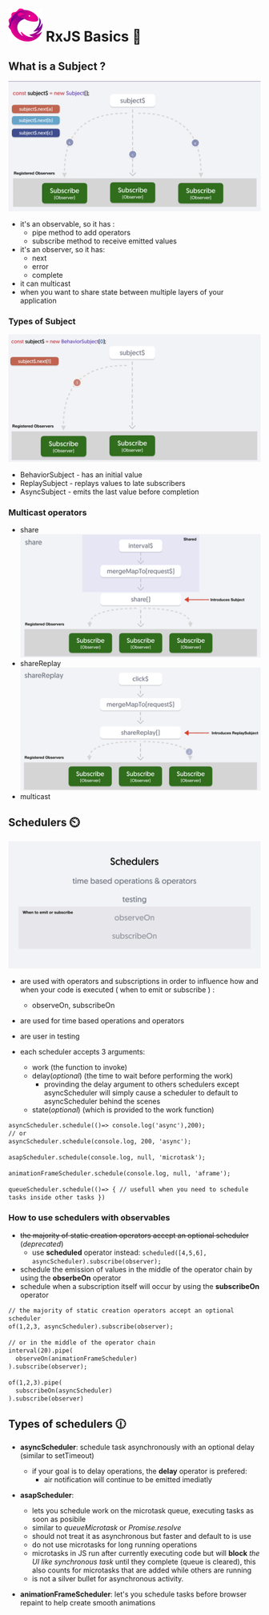 # ![rxjs](/image/rxjs.svg) RxJS Basics :star_struck:

## What is a Subject ?

![subject](/image/multicasting/subject_multicast.png)

- it's an observable, so it has :
    - pipe method to add operators
    - subscribe method to receive emitted values
- it's an observer, so it has: 
    - next
    - error
    - complete
- it can multicast
- when you want to share state between multiple layers of your application

### Types of Subject

![behaviorSubject](/image/multicasting/behaviorSubject.png)

- BehaviorSubject - has an initial value
- ReplaySubject - replays values to late subscribers
- AsyncSubject - emits the last value before completion

### Multicast operators
- share
![share](/image/multicasting/share_operator.png)
- shareReplay
![shareReplay](/image/multicasting/shareReplay_operator.png)
- multicast

## Schedulers :timer_clock:

![schedulers](/image/schedulers/schedulers.png)
    

- are used with operators and subscriptions in order to influence how and when your code is executed ( when to emit or subscribe ) :
    - observeOn, subscribeOn
- are used for time based operations and operators
- are user in testing

- each scheduler accepts 3 arguments:
    - work (the function to invoke)
    - delay(*optional*) (the time to wait before performing the work)
        - provinding the delay argument to others schedulers except asyncScheduler will simply cause a scheduler to default to asyncScheduler behind the scenes
    - state(*optional*) (which is provided to the work function)
    
```
asyncScheduler.schedule(()=> console.log('async'),200);
// or
asyncScheduler.schedule(console.log, 200, 'async');

asapScheduler.schedule(console.log, null, 'microtask');

animationFrameScheduler.schedule(console.log, null, 'aframe');

queueScheduler.schedule(()=> { // usefull when you need to schedule tasks inside other tasks })
```

### How to use schedulers with observables

- ~~the majority of static creation operators accept an optional scheduler~~ (*deprecated*)
    - use **scheduled** operator instead:
    ``` scheduled([4,5,6], asyncScheduler).subscribe(observer); ```
- schedule the emission of values in the middle of the operator chain by using the **obserbeOn** operator
- schedule when a subscription itself will occur by using the **subscribeOn** operator
```
// the majority of static creation operators accept an optional scheduler
of(1,2,3, asyncScheduler).subscribe(observer);

// or in the middle of the operator chain
interval(20).pipe(
  observeOn(animationFrameScheduler)
).subscribe(observer);

of(1,2,3).pipe(
  subscribeOn(asyncScheduler)
).subscribe(observer)
```

## Types of schedulers :clock1230:

- **asyncScheduler**: schedule task asynchronously with an optional delay (similar to setTimeout)
    - if your goal is to delay operations, the **delay** operator is prefered:
        - air notification will continue to be emitted imediatly


- **asapScheduler**: 
    - lets you schedule work on the microtask queue, executing tasks as soon as posibile
    - similar to *queueMicrotask* or *Promise.resolve*
    - should not treat it as asynchronous but faster and default to is use
    - do not use microtasks for long running operations
    - microtasks in JS run after currently executing code but will **block** *the UI like synchronous task* until they complete (queue is cleared), this also counts for microtasks that are added while others are running
    - is not a silver bullet for asynchronous activity.

- **animationFrameScheduler**: let's you schedule tasks before browser repaint to help create smooth animations